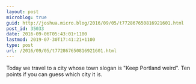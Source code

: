 ```yaml
---
layout: post
microblog: true
guid: http://joshua.micro.blog/2016/09/05/t772867650816921601.html
post_id: 35033
date: 2016-09-06T05:43:01+1100
lastmod: 2019-07-30T17:41:21+1100
type: post
url: /2016/09/05/t772867650816921601.html
---
```

Today we travel to a city whose town slogan is "Keep Portland weird". Ten points if you can guess which city it is.
